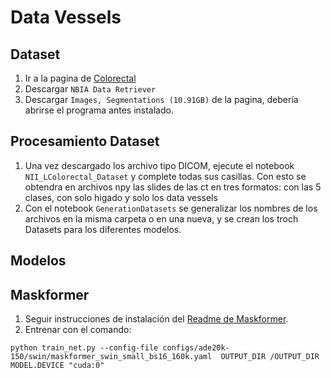 # Data Vessels

## Dataset
1. Ir a la pagina de [Colorectal](https://www.cancerimagingarchive.net/collection/colorectal-liver-metastases/)
2. Descargar `NBIA Data Retriever`
3. Descargar `Images, Segmentations (10.91GB)` de la pagina, debería abrirse el programa antes instalado.

## Procesamiento Dataset
1. Una vez descargado los archivo tipo DICOM, ejecute el notebook `NII_LColorectal_Dataset` y complete todas sus casillas.
   Con esto se obtendra en archivos npy las slides de las ct en tres formatos: con las 5 clases, con solo higado y solo los data vessels
2. Con el notebook `GenerationDatasets` se generalizar los nombres de los archivos en la misma carpeta o en una nueva, y se crean los
   troch Datasets para los diferentes modelos.

## Modelos


## Maskformer
1. Seguir instrucciones de instalación del [Readme de Maskformer](MaskFormer/README.md).
2. Entrenar con el comando:
```
python train_net.py --config-file configs/ade20k-150/swin/maskformer_swin_small_bs16_160k.yaml  OUTPUT_DIR /OUTPUT_DIR   MODEL.DEVICE "cuda:0"
```
